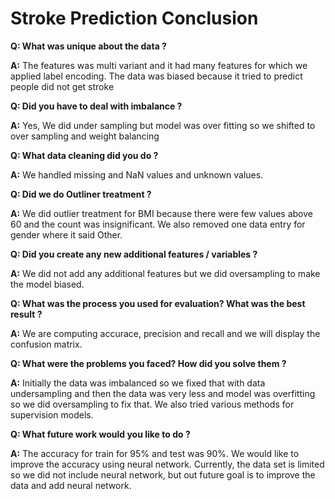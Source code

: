 # Stroke Prediction Conclusion

**Q: What was unique about the data ?**

**A:** The features was multi variant and it had many features for which we applied label encoding. The data was biased because it tried to predict people did not get stroke

**Q: Did you have to deal with imbalance ?**

**A:** Yes, We did under sampling but model was over fitting so we shifted to over sampling and weight balancing

**Q: What data cleaning did you do ?**

**A:** We handled missing and NaN values and unknown values.

**Q: Did we do Outliner treatment ?**

**A:** We did outlier treatment for BMI because there were few values above 60 and the count was insignificant.
We also removed one data entry for gender where it said Other.

**Q: Did you create any new additional features / variables ?**

**A:** We did not add any additional features but we did oversampling to make the model biased.

**Q: What was the process you used for evaluation?  What was the best result ?**

**A:** We are computing accurace, precision and recall and we will display the confusion matrix.

**Q: What were the problems you faced? How did you solve them ?**

**A:** Initially the data was imbalanced so we fixed that with data undersampling and then the data was very less and model was overfitting so we did oversampling to fix that. We also tried various methods for supervision models.

**Q: What future work would you like to do ?**

**A:** The accuracy for train for 95%  and test was 90%. We would like to improve the accuracy using neural network. Currently, the data set is limited so we did not include neural network, but out future goal is to improve the data and add neural network.
